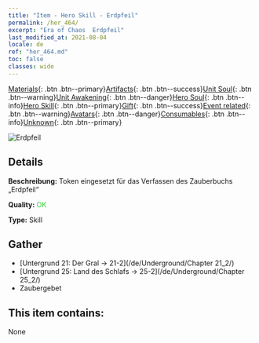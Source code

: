 ```yaml
---
title: "Item - Hero Skill - Erdpfeil"
permalink: /her_464/
excerpt: "Era of Chaos  Erdpfeil"
last_modified_at: 2021-08-04
locale: de
ref: "her_464.md"
toc: false
classes: wide
---
```

 [Materials](/ItemsDE/){: .btn .btn--primary}[Artifacts](/ItemsDE/Artifacts/){: .btn .btn--success}[Unit Soul](/ItemsDE/UnitSoul/){: .btn .btn--warning}[Unit Awakening](/ItemsDE/UnitAwakening/){: .btn .btn--danger}[Hero Soul](/ItemsDE/HeroSoul/){: .btn .btn--info}[Hero Skill](/ItemsDE/HeroSkill/){: .btn .btn--primary}[Gift](/ItemsDE/Gift/){: .btn .btn--success}[Event related](/ItemsDE/Events/){: .btn .btn--warning}[Avatars](/ItemsDE/Avatars/){: .btn .btn--danger}[Consumables](/ItemsDE/Consumables/){: .btn .btn--info}[Unknown](/ItemsDE/Unknown/){: .btn .btn--primary}

 ![Erdpfeil](/images/t/ps_dadishenjian.png)

## Details
 **Beschreibung:** Token eingesetzt für das Verfassen des Zauberbuchs „Erdpfeil“

 **Quality:** <span style="color: #32CD32">OK</span>

 **Type:** Skill

## Gather

*    [Untergrund 21: Der Gral -> 21-2](/de/Underground/Chapter 21_2/) 
*    [Untergrund 25: Land des Schlafs -> 25-2](/de/Underground/Chapter 25_2/) 
*    Zaubergebet 

## This item contains:

  None

